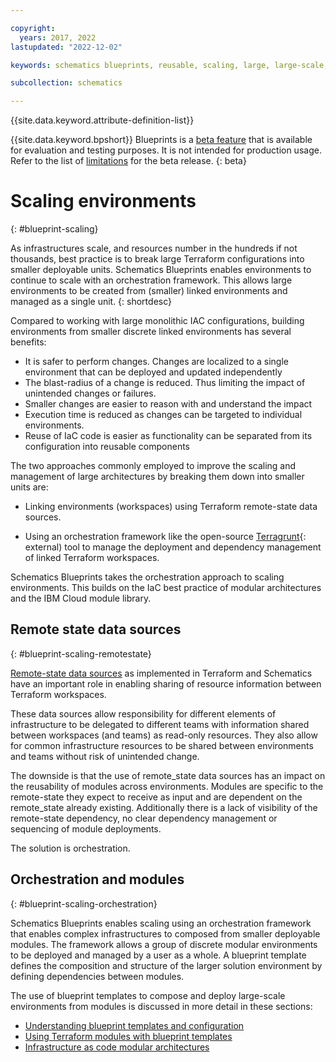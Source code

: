 ```yaml
---

copyright:
  years: 2017, 2022
lastupdated: "2022-12-02"

keywords: schematics blueprints, reusable, scaling, large, large-scale, reuse, modules

subcollection: schematics

---
```


{{site.data.keyword.attribute-definition-list}}

{{site.data.keyword.bpshort}} Blueprints is a [beta feature](/docs/schematics?topic=schematics-bp-beta-limitations) that is available for evaluation and testing purposes. It is not intended for production usage. Refer to the list of [limitations](/docs/schematics?topic=schematics-bp-beta-limitations#sc-bp-beta-limitation) for the beta release.
{: beta}

# Scaling environments
{: #blueprint-scaling}

As infrastructures scale, and resources number in the hundreds if not thousands, best practice is to break large Terraform configurations into smaller deployable units. Schematics Blueprints enables environments to continue to scale with an orchestration framework. This allows large environments to be created from (smaller) linked environments and managed as a single unit. 
{: shortdesc}

Compared to working with large monolithic IAC configurations, building environments from smaller discrete linked environments has several benefits: 

- It is safer to perform changes. Changes are localized to a single environment that can be deployed and updated independently
- The blast-radius of a change is reduced. Thus limiting the impact of unintended changes or failures. 
- Smaller changes are easier to reason with and understand the impact 
- Execution time is reduced as changes can be targeted to individual environments. 
- Reuse of IaC code is easier as functionality can be separated from its configuration into reusable components 

The two approaches  commonly employed to improve the scaling and management of large architectures by breaking them down into smaller units are:

- Linking environments (workspaces) using Terraform remote-state data sources. 

- Using an orchestration framework like the open-source [Terragrunt](
https://terragrunt.gruntwork.io/){: external)  tool to manage the deployment and dependency management of linked Terraform workspaces. 


Schematics Blueprints takes the orchestration approach to scaling environments. This builds on the IaC best practice of modular architectures and the IBM Cloud module library. 


## Remote state data sources
{: #blueprint-scaling-remotestate}

[Remote-state data sources](/docs/schematics?topic=schematics-remote-state) as implemented in Terraform and Schematics have an important role in enabling sharing of resource information between Terraform workspaces. 

These data sources allow responsibility for different elements of infrastructure to be delegated to different teams with information shared between workspaces (and teams) as read-only resources. They also allow for common infrastructure resources to be shared between environments and teams without risk of unintended change. 

The downside is that the use of remote_state data sources has an impact on the reusability of modules across environments. Modules are specific to the remote-state they expect to receive as input and are dependent on the remote_state already existing. Additionally there is a lack of visibility of the remote-state dependency, no clear dependency management or sequencing of module deployments. 

The solution is orchestration. 


## Orchestration and modules
{: #blueprint-scaling-orchestration}

Schematics Blueprints enables scaling using an orchestration framework that enables complex infrastructures to composed from smaller deployable modules. The framework allows a group of discrete modular environments to be deployed and managed by a user as a whole. A blueprint template defines the composition and structure of the larger solution environment by defining dependencies between modules. 

The use of blueprint templates to compose and deploy large-scale environments from modules is discussed in more detail in these sections:
- [Understanding blueprint templates and configuration](/docs/schematics?topic=schematics-blueprint-templates)
- [Using Terraform modules with blueprint templates](/docs/schematics?topic=schematics-blueprint-terraform) 
- [Infrastructure as code modular architectures](/docs/schematics?topic=schematics-iac-bp-modularity)


